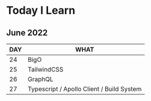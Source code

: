 # Today I Learn

## June 2022

| DAY | WHAT                                      |
| --- | ----------------------------------------- |
| 24  | BigO                                      |
| 25  | TailwindCSS                               |
| 26  | GraphQL                                   |
| 27  | Typescript / Apollo Client / Build System |

